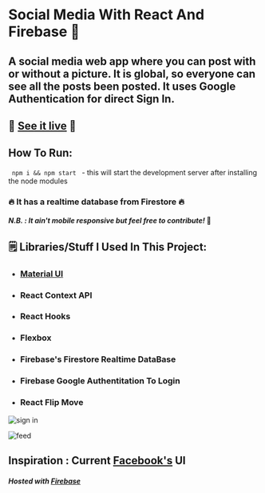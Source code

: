 # Social Media With React And Firebase 💬

## A social media web app where you can post with or without a picture. It is global, so everyone can see all the posts been posted. It uses Google Authentication for direct Sign In.

## 🤜 [See it live](https://social-media-af76e.firebaseapp.com/) 🤛

## How To Run:
<code> npm i && npm start </code> - this will start the development server after installing the node modules

### 🔥 It has a realtime database from Firestore 🔥

#### *N.B. : It ain't mobile responsive but feel free to contribute!* 🤙

## 🗒️ Libraries/Stuff I Used In This Project:

* ### [Material UI](https://material-ui.com/)
* ### React Context API 
* ### React Hooks
* ### Flexbox
* ### Firebase's Firestore Realtime DataBase
* ### Firebase Google Authentitation To Login
* ### React Flip Move


![sign in](https://user-images.githubusercontent.com/55017730/92309382-bb1aa180-efc2-11ea-99b7-357fbd85095a.png)


![feed](https://user-images.githubusercontent.com/55017730/92309470-66c3f180-efc3-11ea-8d65-27f45e13c2a5.png)

 
 
 ## Inspiration : Current [Facebook's](https://www.facebook.com/susnata01) UI
 
 #### *Hosted with [Firebase](https://firebase.google.com/)* 
